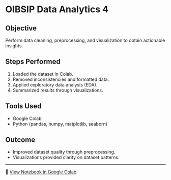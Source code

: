 # OIBSIP Data Analytics 4

##  Objective
Perform data cleaning, preprocessing, and visualization to obtain actionable insights.

##  Steps Performed
1. Loaded the dataset in Colab.
2. Removed inconsistencies and formatted data.
3. Applied exploratory data analysis (EDA).
4. Summarized results through visualizations.

##  Tools Used
- Google Colab
- Python (pandas, numpy, matplotlib, seaborn)

##  Outcome
- Improved dataset quality through preprocessing.
- Visualizations provided clarity on dataset patterns.

---

🔗 [View Notebook in Google Colab](https://colab.research.google.com/drive/129DKTYvfv1svqt5PBsEe_iC1Ro4XgQ_I)
